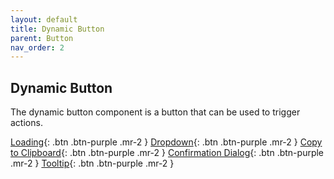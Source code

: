 ```yaml
---
layout: default
title: Dynamic Button
parent: Button
nav_order: 2
---
```


## Dynamic Button

The dynamic button component is a button that can be used to trigger actions.

[Loading](./loading){: .btn .btn-purple .mr-2 }
[Dropdown](./dropdown){: .btn .btn-purple .mr-2 }
[Copy to Clipboard](./copy-to-clipboard){: .btn .btn-purple .mr-2 }
[Confirmation Dialog](./confirmation-dialog){: .btn .btn-purple .mr-2 }
[Tooltip](./tooltip){: .btn .btn-purple .mr-2 }
